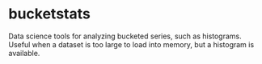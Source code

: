 # bucketstats
Data science tools for analyzing bucketed series, such as histograms.  Useful when a dataset is too large to load into memory, but a histogram is available.

